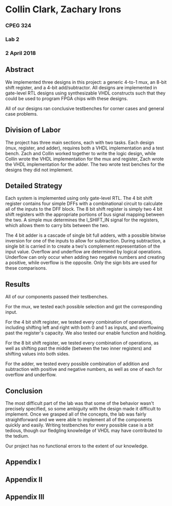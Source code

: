 # Collin Clark, Zachary Irons
### CPEG 324
### Lab 2
### 2 April 2018

## Abstract

We implemented three designs in this project: a generic 4-to-1 mux,
an 8-bit shift register, and a 4-bit add/subtractor. All designs are
implemented in gate-level RTL designs using synthesizable VHDL constructs
such that they could be used to program FPGA chips with these designs.

All of our designs ran conclusive testbenches for corner cases and general
case problems.

## Division of Labor

The project has three main sections, each with two tasks. Each design
(mux, register, and adder), requires both a VHDL implementation and
a test bench. Zach and Collin worked together to write the logic design,
while Collin wrote the VHDL implementation for the mux and register,
Zach wrote the VHDL implementation for the adder. The two wrote test benches
for the designs they did not implement.

## Detailed Strategy

Each system is implemented using only gate-level RTL. The 4 bit shift register
contains four simple DFFs with a combinational circuit to calculate all
of the inputs to the DFF block. The 8 bit shift register is simply two
4 bit shift registers with the appropriate portions of bus signal mapping
between the two. A simple mux determines the I_SHIFT_IN signal for the
registers, which allows them to carry bits between the two.

The 4 bit adder is a cascade of single bit full adders, with a possible bitwise
inversion for one of the inputs to allow for subtraction. During subtraction,
a single bit is carried in to create a two's complement representation of the
input value. Overflow and underflow are determined by logical operations.
Underflow can only occur when adding two negative numbers and creating a
positive, while overflow is the opposite. Only the sign bits are used for these
comparisons. 

## Results

All of our components passed their testbenches.

For the mux, we tested each possible selection and got the corresponding input.

For the 4 bit shift register, we tested every combination of operations,
including shifting left and right with both 0 and 1 as inputs, and overflowing
past the register's capacity. We also tested our enable function and holding.

For the 8 bit shift register, we tested every combination of operations,
as well as shifting past the middle (between the two inner registers) and
shifting values into both sides.

For the adder, we tested every possible combination of addition and subtraction
with positive and negative numbers, as well as one of each for overflow
and underflow.

## Conclusion

The most difficult part of the lab was that some of the behavior wasn't
precisely specified, so some ambiguity with the design made it difficult
to implement. Once we grasped all of the concepts, the lab was fairly
straightforward and we were able to implement all of the components quickly
and easily. Writing testbenches for every possible case is a bit tedious,
though our fledgling knowledge of VHDL may have contributed to the tedium.

Our project has no functional errors to the extent of our knowledge.

## Appendix I

## Appendix II

## Appendix III


